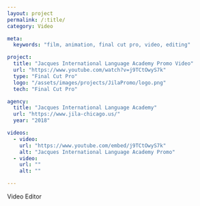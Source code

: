 ```yaml
---
layout: project
permalink: /:title/
category: Video

meta:
  keywords: "film, animation, final cut pro, video, editing"

project:
  title: "Jacques International Language Academy Promo Video"
  url: "https://www.youtube.com/watch?v=j9TCtOwyS7k"
  type: "Final Cut Pro"
  logo: "/assets/images/projects/JilaPromo/logo.png"
  tech: "Final Cut Pro"

agency:
  title: "Jacques International Language Academy"
  url: "https://www.jila-chicago.us/"
  year: "2018"

videos:
  - video:
    url: "https://www.youtube.com/embed/j9TCtOwyS7k"
    alt: "Jacques International Language Academy Promo"
  - video:
    url: ""
    alt: ""

---
```

<p>Video Editor</p>
 